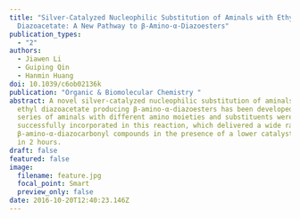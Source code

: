 ```yaml
---
title: "Silver-Catalyzed Nucleophilic Substitution of Aminals with Ethyl
  Diazoacetate: A New Pathway to β-Amino-α-Diazoesters"
publication_types:
  - "2"
authors:
  - Jiawen Li
  - Guiping Qin
  - Hanmin Huang
doi: 10.1039/c6ob02136k
publication: "Organic & Biomolecular Chemistry "
abstract: A novel silver-catalyzed nucleophilic substitution of aminals with
  ethyl diazoacetate producing β-amino-α-diazoesters has been developed. A
  series of aminals with different amino moieties and substituents were
  successfully incorporated in this reaction, which delivered a wide range of
  β-amino-α-diazocarbonyl compounds in the presence of a lower catalyst loading
  in 2 hours.
draft: false
featured: false
image:
  filename: feature.jpg
  focal_point: Smart
  preview_only: false
date: 2016-10-20T12:40:23.146Z
---
```

